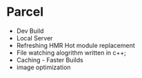 # Parcel

- Dev Build
- Local Server
- Refreshing HMR Hot module replacement
- File watching alogrithm written in c++;
- Caching - Faster Builds
- image optimization
